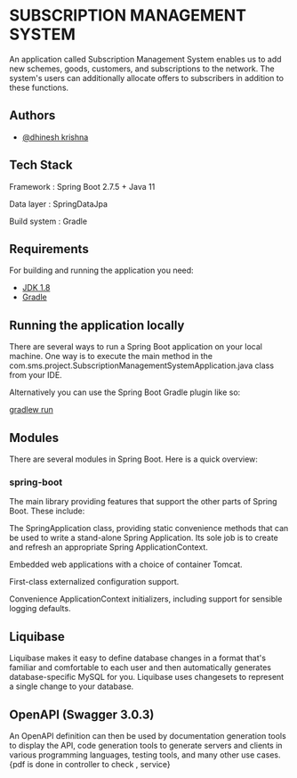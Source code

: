 
# SUBSCRIPTION MANAGEMENT SYSTEM

An application called Subscription Management System enables us to add new schemes, goods, customers, and subscriptions to the network. The system's users can additionally allocate offers to subscribers in addition to these functions.


## Authors

- [@dhinesh krishna](https://github.com/DhineshKrishnaM)



## Tech Stack

Framework    : Spring Boot 2.7.5 + Java 11

Data layer   : SpringDataJpa

Build system : Gradle


## Requirements
For building and running the application you need:
- [JDK 1.8]()
- [Gradle]()
## Running the application locally
There are several ways to run a Spring Boot application on your local machine. One way is to execute the main method in the com.sms.project.SubscriptionManagementSystemApplication.java class from your IDE.

Alternatively you can use the Spring Boot Gradle plugin like so:

[gradlew run]()
## Modules
There are several modules in Spring Boot. Here is a quick overview:

### spring-boot

The main library providing features that support the other parts of Spring Boot. These include:

The SpringApplication class, providing static convenience methods that can be used to write a stand-alone Spring Application. Its sole job is to create and refresh an appropriate Spring ApplicationContext.

Embedded web applications with a choice of container Tomcat.

First-class externalized configuration support.

Convenience ApplicationContext initializers, including support for sensible logging defaults.

## Liquibase

Liquibase makes it easy to define database changes in a format that's familiar and comfortable to each user and then automatically generates database-specific MySQL for you. Liquibase uses changesets to represent a single change to your database.

## OpenAPI (Swagger 3.0.3)

An OpenAPI definition can then be used by documentation generation tools to display the API, code generation tools to generate servers and clients in various programming languages, testing tools, and many other use cases.
{pdf is done in controller to check , service}
